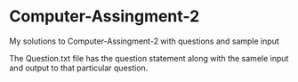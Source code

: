 # Computer-Assingment-2
My solutions to Computer-Assingment-2 with questions and sample input 

The Question.txt file has the question statement along with the samele input and output to that particular question.
